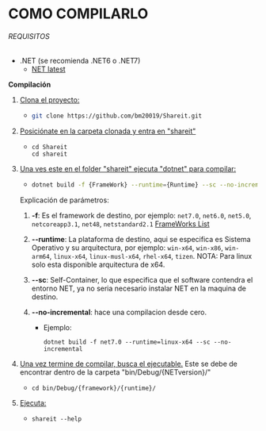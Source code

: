 # COMO COMPILARLO



###### REQUISITOS

- .NET (se recomienda .NET6 o .NET7)
  - [NET latest](https://dotnet.microsoft.com/es-es/download/dotnet)



**Compilación**

1. <u>Clona el proyecto:</u> 

   - ```bash
     git clone https://github.com/bm20019/Shareit.git
     ```

2. <u>Posiciónate en la carpeta clonada y entra en "shareit"</u>

   - ```
     cd Shareit
     cd shareit
     ```

3. <u>Una ves este en el folder "shareit" ejecuta "dotnet" para compilar:</u>

   - ```bash
     dotnet build -f {FrameWork} --runtime={Runtime} --sc --no-incremental
     ```

   Explicación de parámetros:

   1. **-f**: Es el framework de destino, por ejemplo: `net7.0`, `net6.0`, `net5.0`, `netcoreapp3.1`, `net48`, `netstandard2.1` [FrameWorks List](https://learn.microsoft.com/en-us/dotnet/standard/frameworks)

      

   2. **--runtime**: La plataforma de destino, aqui se especifica es Sistema Operativo y su arquitectura, por ejemplo: `win-x64`, `win-x86`, `win-arm64`, `linux-x64`, `linux-musl-x64`, `rhel-x64`, `tizen`. NOTA: Para linux solo esta disponible arquitectura de x64.

      

   3. **--sc**: Self-Container, lo que especifica que el software contendra el entorno NET, ya no seria necesario instalar NET en la maquina de destino.

      

   4. **--no-incremental**: hace una compilacion desde cero.

      - Ejemplo:

        ```
        dotnet build -f net7.0 --runtime=linux-x64 --sc --no-incremental
        ```

        

4. <u>Una vez termine de compilar, busca el ejecutable.</u> Este se debe de encontrar dentro de la carpeta "bin/Debug/{NETversion}/"

   - ```
     cd bin/Debug/{framework}/{runtime}/
     ```

   

5. <u>Ejecuta:</u>

   - ```
     shareit --help
     ```

     